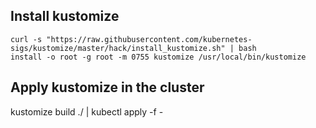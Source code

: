 
## Install kustomize
```
curl -s "https://raw.githubusercontent.com/kubernetes-sigs/kustomize/master/hack/install_kustomize.sh" | bash
install -o root -g root -m 0755 kustomize /usr/local/bin/kustomize
```
## Apply kustomize in the cluster
kustomize build ./ | kubectl apply -f -